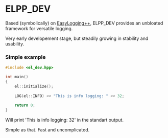 ELPP_DEV
================================

Based (symbolically) on [EasyLogging++](https://github.com/easylogging/easyloggingpp), ELPP_DEV provides an unbloated framework for versatile logging.

Very early developement stage, but steadily growing in stability and usability.

### Simple example


```C++
#include <el_dev.hpp>

int main()
{
	el::initialize();
	
	LOG(el::INFO) << "This is info logging: " << 32;
	
	return 0;
}
```

Will print 'This is info logging: 32' in the standart output.

Simple as that. Fast and uncomplicated.
